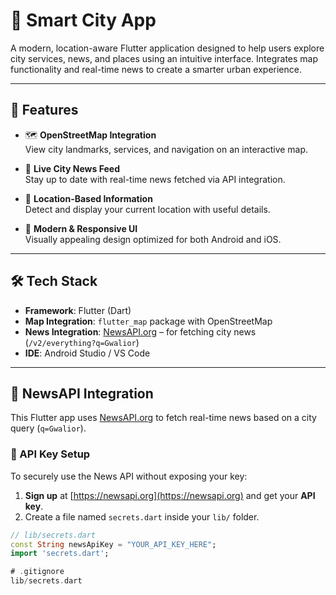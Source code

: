 # 🌆 Smart City App

A modern, location-aware Flutter application designed to help users explore city services, news, and places using an intuitive interface. Integrates map functionality and real-time news to create a smarter urban experience.

---

## 📱 Features

- 🗺️ **OpenStreetMap Integration**  
  View city landmarks, services, and navigation on an interactive map.

- 📰 **Live City News Feed**  
  Stay up to date with real-time news fetched via API integration.

- 📍 **Location-Based Information**  
  Detect and display your current location with useful details.

- 🎨 **Modern & Responsive UI**  
  Visually appealing design optimized for both Android and iOS.

---

## 🛠️ Tech Stack

- **Framework**: Flutter (Dart)
- **Map Integration**: `flutter_map` package with OpenStreetMap
- **News Integration**: [NewsAPI.org](https://newsapi.org) – for fetching city news (`/v2/everything?q=Gwalior`)
- **IDE**: Android Studio / VS Code

---

## 📡 NewsAPI Integration

This Flutter app uses [NewsAPI.org](https://newsapi.org) to fetch real-time news based on a city query (`q=Gwalior`).

### 🔐 API Key Setup

To securely use the News API without exposing your key:

1. **Sign up** at [https://newsapi.org](https://newsapi.org) and get your **API key**.
2. Create a file named `secrets.dart` inside your `lib/` folder.

```dart
// lib/secrets.dart
const String newsApiKey = "YOUR_API_KEY_HERE";
import 'secrets.dart';

# .gitignore
lib/secrets.dart
